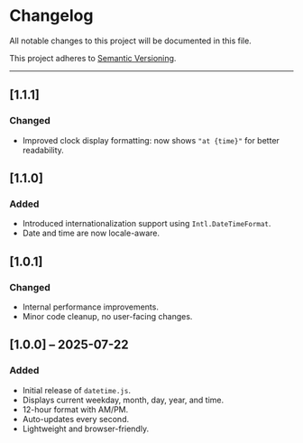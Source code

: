 # Changelog

All notable changes to this project will be documented in this file.

This project adheres to [Semantic Versioning](https://semver.org/).

---

## [1.1.1]
### Changed
- Improved clock display formatting: now shows `"at {time}"` for better readability.

## [1.1.0]
### Added
- Introduced internationalization support using `Intl.DateTimeFormat`.
- Date and time are now locale-aware.

## [1.0.1]
### Changed
- Internal performance improvements.
- Minor code cleanup, no user-facing changes.

## [1.0.0] – 2025-07-22
### Added
- Initial release of `datetime.js`.
- Displays current weekday, month, day, year, and time.
- 12-hour format with AM/PM.
- Auto-updates every second.
- Lightweight and browser-friendly.
